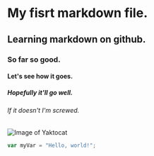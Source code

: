 # My fisrt markdown file.
## Learning markdown on github.
### So far so good.
#### Let's see how it goes.
##### Hopefully it'll go well.
###### If it doesn't I'm screwed.

![Image of Yaktocat](https://octodex.github.com/images/yaktocat.png)


``` javascript
var myVar = "Hello, world!";
```
